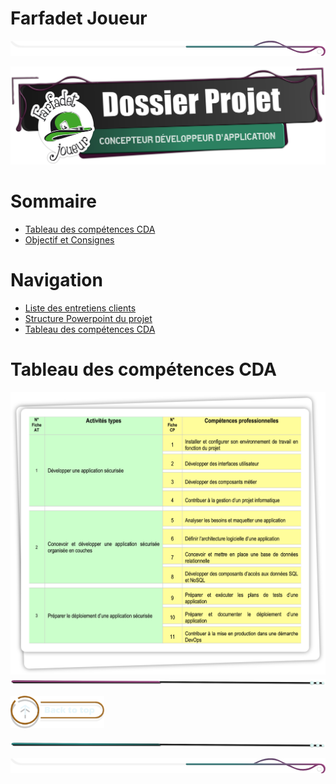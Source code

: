 # Farfadet Joueur 

<!-- Main image  -->

![border](./assets/line/border_deco_rt.png)

![farfadet_logo](./assets/img/farfadet.png)
# Sommaire

- [Tableau des compétences CDA](#tableau-des-compétences-cda)
- [Objectif et Consignes](#objectif-et-consignes)

# Navigation

- [Liste des entretiens clients](./doc/entretiens/liste_entretiens.md)
- [Structure Powerpoint du projet](./doc/presentation/presentation.md)
- [Tableau des compétences CDA](./assets/img/cda_competences.png)

# Tableau des compétences CDA

![tableau compétences](./assets/img/Nouvelles_COMPET.png)
![border](./assets/line/line-pink-point_l.png)


<a href="#sommaire">
<img src="assets/button/back_to_top.png" alt="Home page" style="width: 150px; height: auto;">
</a>

![border](./assets/line/line-teal-point_l.png)

![border](./assets/line/border_deco_rt.png)
